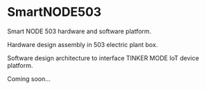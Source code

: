# SmartNODE503
Smart NODE 503 hardware and software platform.

Hardware design assembly in 503 electric plant box. 

Software design architecture to interface TINKER MODE IoT device platform.

Coming soon...
